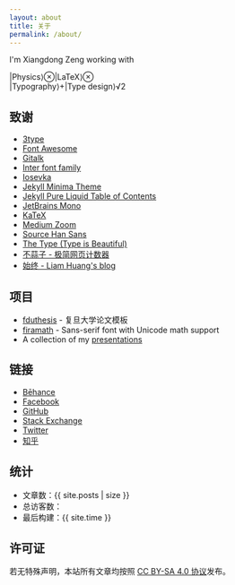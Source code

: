 ```yaml
---
layout: about
title: 关于
permalink: /about/
---
```


I'm Xiangdong Zeng working with

<div class="about">|Physics⟩<span class="about-mbin">⊗</span>|LaTeX⟩<span class="about-mbin">⊗</span><div class="about-frac"><span class="about-frac-top">|Typography⟩<span class="about-mbin">+</span>|Type design⟩</span><span class="about-frac-bottom">√2</span></div></div>

## 致谢

- [3type](https://3type.cn/)
- [Font Awesome](https://fontawesome.com/)
- [Gitalk](https://github.com/gitalk/gitalk)
- [Inter font family](https://rsms.me/inter/)
- [Iosevka](https://typeof.net/Iosevka/)
- [Jekyll Minima Theme](https://jekyll.github.io/minima/)
- [Jekyll Pure Liquid Table of Contents](https://github.com/allejo/jekyll-toc)
- [JetBrains Mono](https://www.jetbrains.com/lp/mono/)
- [KaTeX](https://katex.org/)
- [Medium Zoom](https://medium-zoom.francoischalifour.com/)
- [Source Han Sans](https://fonts.adobe.com/fonts/source-han-sans-cjk-simplified-chinese)
- [The Type (Type is Beautiful)](https://thetype.com/)
- [不蒜子 - 极简网页计数器](https://busuanzi.ibruce.info)
- [始终 - Liam Huang's blog](https://liam.page/)

<!--
- [Sticky Sidebar](https://abouolia.github.io/sticky-sidebar/)
-->

## 项目

- [fduthesis](https://github.com/stone-zeng/fduthesis) - 复旦大学论文模板
- [firamath](https://github.com/firamath/firamath) - Sans-serif font with Unicode math support
- A collection of my [presentations](https://github.com/stone-zeng/presentations)

## 链接

- [Bēhance](https://www.behance.net/pssysrq586b)
- [Facebook](https://www.facebook.com/pssysrq)
- [GitHub](https://github.com/stone-zeng)
- [Stack Exchange](https://stackexchange.com/users/11190499/stone-zeng)
- [Twitter](https://twitter.com/xiangdong_zeng)
- [知乎](https://www.zhihu.com/people/stone-zeng-32)

## 统计

- 文章数：{{ site.posts | size }}
- <span id="busuanzi_container_site_uv">总访客数：<span id="busuanzi_value_site_uv"></span></span>
- 最后构建：{{ site.time }}

## 许可证

若无特殊声明，本站所有文章均按照 [CC BY-SA 4.0 协议](https://creativecommons.org/licenses/by-sa/4.0/)发布。

<div class="cc-by-sa-logo" aria-label="Creative Commons Attribution-ShareAlike">
  <svg class="icon"><use xlink:href="/assets/icons.svg#creative-commons-brands" /></svg>
  <svg class="icon"><use xlink:href="/assets/icons.svg#creative-commons-by-brands" /></svg>
  <svg class="icon"><use xlink:href="/assets/icons.svg#creative-commons-sa-brands" /></svg>
</div>
